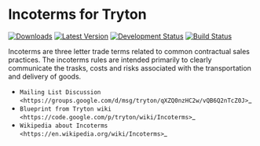 Incoterms for Tryton
====================

[![Downloads](https://pypip.in/download/openlabs_incoterm/badge.svg)](https://pypi.python.org/pypi/openlabs_incoterm/)
[![Latest Version](https://pypip.in/version/openlabs_incoterm/badge.svg)](https://pypi.python.org/pypi/openlabs_incoterm/)
[![Development Status](https://pypip.in/status/openlabs_incoterm/badge.svg)](https://pypi.python.org/pypi/openlabs_incoterm/)
[![Build Status](https://travis-ci.org/openlabs/trytond-incoterm.svg?branch=develop)](https://travis-ci.org/openlabs/trytond-incoterm)


Incoterms are three letter trade terms related to common contractual
sales practices. The incoterms rules are intended primarily to clearly
communicate the trasks, costs and risks associated with the
transportation and delivery of goods.

* `Mailing List Discussion <https://groups.google.com/d/msg/tryton/qXZQ0nzHC2w/vQB6Q2nTcZ0J>`_
* `Blueprint from Tryton wiki <https://code.google.com/p/tryton/wiki/Incoterms>`_
* `Wikipedia about Incoterms <https://en.wikipedia.org/wiki/Incoterms>`_
